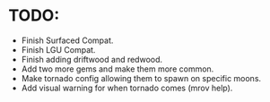 # TODO:
- Finish Surfaced Compat.
- Finish LGU Compat.
- Finish adding driftwood and redwood.
- Add two more gems and make them more common.
- Make tornado config allowing them to spawn on specific moons.
- Add visual warning for when tornado comes (mrov help).